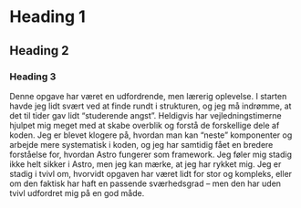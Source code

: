 # Heading 1

## Heading 2

### Heading 3

Denne opgave har været en udfordrende, men lærerig oplevelse. I starten havde jeg lidt svært ved at finde rundt i strukturen, og jeg må indrømme, at det til tider gav lidt “studerende angst”. Heldigvis har vejledningstimerne hjulpet mig meget med at skabe overblik og forstå de forskellige dele af koden. Jeg er blevet klogere på, hvordan man kan “neste” komponenter og arbejde mere systematisk i koden, og jeg har samtidig fået en bredere forståelse for, hvordan Astro fungerer som framework. Jeg føler mig stadig ikke helt sikker i Astro, men jeg kan mærke, at jeg har rykket mig. Jeg er stadig i tvivl om, hvorvidt opgaven har været lidt for stor og kompleks, eller om den faktisk har haft en passende sværhedsgrad – men den har uden tvivl udfordret mig på en god måde.
